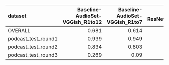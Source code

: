 | dataset             |   Baseline-AudioSet-VGGish_R1to12 |   Baseline-AudioSet-VGGish_R1to7 |   FastAI-ResNet50_R1to12 |   FastAI-ResNet50_R1to7 |
|:--------------------|----------------------------------:|---------------------------------:|-------------------------:|------------------------:|
| OVERALL             |                             0.681 |                            0.614 |                    0.872 |                   0.836 |
| podcast_test_round1 |                             0.939 |                            0.949 |                    0.977 |                   0.979 |
| podcast_test_round2 |                             0.834 |                            0.803 |                    0.938 |                   0.923 |
| podcast_test_round3 |                             0.269 |                            0.09  |                    0.7   |                   0.605 |